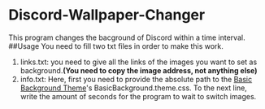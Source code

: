 # Discord-Wallpaper-Changer
This program changes the bacground of Discord within a time interval.
##Usage
You need to fill two txt files in order to make this work.<br>
1. links.txt: you need to give all the links of the images you want to set as background.**(You need to copy the image address, not anything else)**
2. info.txt: Here, first you need to provide the absolute path to the [Basic Background Theme](https://github.com/mwittrien/BetterDiscordAddons/tree/master/Themes/BasicBackground)'s BasicBackground.theme.css. To the next line, write the amount of seconds for the program to wait to switch images.
